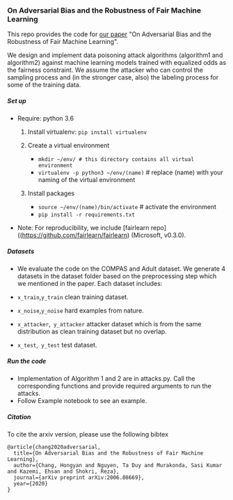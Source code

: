 
### On Adversarial Bias and the Robustness of Fair Machine Learning
This repo provides the code for [our paper](https://arxiv.org/abs/2006.08669) "On Adversarial Bias and the Robustness of Fair Machine Learning".

We design and implement data poisoning attack algorithms (algorithm1 and algorithm2) against machine learning models trained with equalized odds as the fairness constraint. We assume the attacker who can control the sampling process and (in the stronger case, also) the labeling process for some of the training data. 

##### Set up

- Require: python 3.6

  1. Install virtualenv: `pip install virtualenv`

  2. Create a virtual environment
     - `mkdir ~/env/ # this directory contains all virtual environment`
     - `virtualenv -p python3 ~/env/(name)` # replace (name) with your naming of the virtual environment

  3. Install packages
     - `source ~/env/(name)/bin/activate` # activate the environment
     - `pip install -r requirements.txt `
	 
- Note: For reproducibility, we include [fairlearn repo]((https://github.com/fairlearn/fairlearn) (Microsoft, v0.3.0).

##### Datasets

- We evaluate the code on the COMPAS and Adult dataset. We generate 4 datasets in the dataset folder based on the preprocessing step which we mentioned in the paper. Each dataset includes:

- `x_train`,`y_train` clean training dataset.
- `x_noise`,`y_noise` hard examples from nature.
- `x_attacker`,` y_attacker` attacker dataset which is from the same distribution as clean training dataset but no overlap.
- `x_test`,` y_test` test dataset.

##### Run the code

- Implementation of Algorithm 1 and 2 are in attacks.py. Call the corresponding functions and provide required arguments to run the attacks.
- Follow Example notebook to see an example.

##### Citation
To cite the arxiv version, please use the following bibtex
```
@article{chang2020adversarial,
  title={On Adversarial Bias and the Robustness of Fair Machine Learning},
  author={Chang, Hongyan and Nguyen, Ta Duy and Murakonda, Sasi Kumar and Kazemi, Ehsan and Shokri, Reza},
  journal={arXiv preprint arXiv:2006.08669},
  year={2020}
}
```